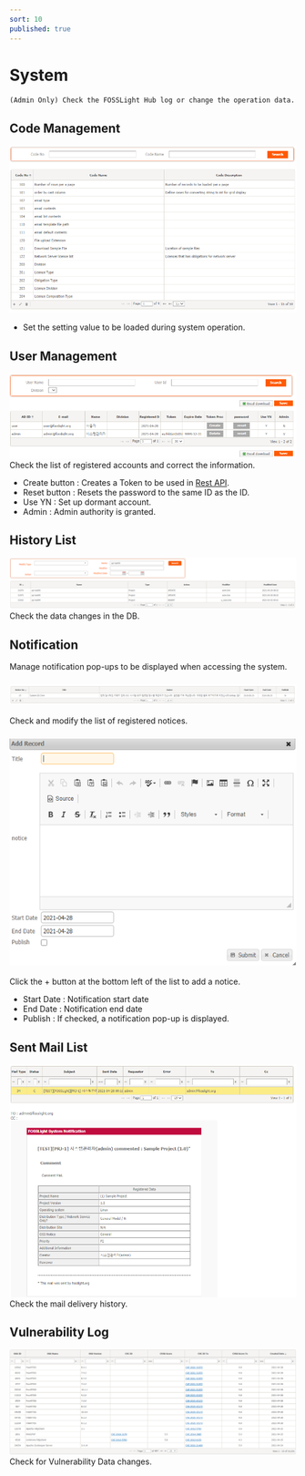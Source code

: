 ```yaml
---
sort: 10
published: true
---
```

# System
```note
(Admin Only) Check the FOSSLight Hub log or change the operation data.
```

## Code Management
![config](images/9_system_code.png)
- Set the setting value to be loaded during system operation.

## User Management
![config](images/9_system_user.png)
Check the list of registered accounts and correct the information.
- Create button : Creates a Token to be used in [Rest API](../features/2_rest_api.md).
- Reset button : Resets the password to the same ID as the ID.
- Use YN : Set up dormant account.
- Admin : Admin authority is granted.

## History List
![config](images/9_system_history.png)
Check the data changes in the DB.

## Notification
Manage notification pop-ups to be displayed when accessing the system.
### ![config](images/9_system_noti_list.png)
Check and modify the list of registered notices.

### ![config](images/9_system_noti_add.png)
Click the + button at the bottom left of the list to add a notice.
- Start Date : Notification start date
- End Date : Notification end date
- Publish : If checked, a notification pop-up is displayed.

## Sent Mail List
![config](images/9_system_mail.png)
Check the mail delivery history.

## Vulnerability Log
![config](images/9_system_vul.png)
Check for Vulnerability Data changes.
